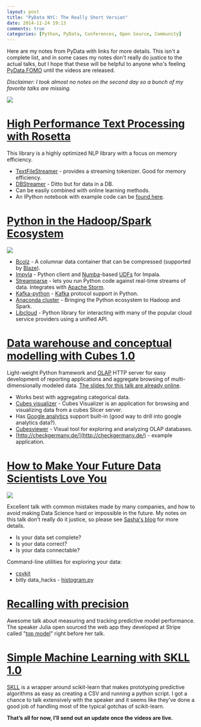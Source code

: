 ```yaml
---
layout: post
title: "PyData NYC: The Really Short Version"
date: 2014-11-24 19:13
comments: true
categories: [Python, PyData, Conferences, Open Source, Community] 
---
```


Here are my notes from PyData with links for more details. This isn't a complete list, and in some cases my notes don't really do justice to the actual talks, but I hope that these will be helpful to anyone who's feeling [PyData FOMO](https://twitter.com/jrmontag/status/536221698937217024) until the videos are released.

_Disclaimer: I took almost no notes on the second day so a bunch of my favorite talks are missing._

[![](https://pbs.twimg.com/media/B24Y568IQAA5AEf.png)](http://pydata.org/nyc2014)

# [High Performance Text Processing with Rosetta](http://pydata.org/nyc2014/abstracts/#278)
This library is a highly optimized NLP library with a focus on memory efficiency.

* [TextFileStreamer](http://pythonhosted.org/rosetta/#rosetta.text.streamers.TextFileStreamer) - provides a streaming tokenizer. Good for memory efficiency.
* [DBStreamer](http://pythonhosted.org/rosetta/#rosetta.text.streamers.DBStreamer)&nbsp;- Ditto but for data in a DB.
* Can be easily combined with online learning methods.
* An IPython notebook with example code can be [found here](http://nbviewer.ipython.org/github/columbia-applied-data-science/rosetta/blob/master/notebooks/BrightTalk.ipynb).

# [Python in the Hadoop/Spark Ecosystem](http://pydata.org/nyc2014/keynotes/#abstract_303)
[![](https://pbs.twimg.com/media/B3DcSIBIcAEt4V2.jpg)](https://twitter.com/teoliphant/status/536170567729442816)

* [Bcolz](https://github.com/Blosc/bcolz) - A columnar data container that can be compressed (supported by [Blaze](http://blaze.pydata.org/docs/latest/index.html)).
* [Impyla](https://github.com/cloudera/impyla) - Python client and [Numba](http://numba.pydata.org/)-based [UDFs](http://www.cloudera.com/content/cloudera/en/documentation/cloudera-impala/latest/topics/impala_udf.html) for Impala.
* [Streamparse](https://github.com/Parsely/streamparse) - lets you run Python code against real-time streams of data. Integrates with [Apache Storm](https://storm.apache.org/).
* [Kafka-python](https://github.com/mumrah/kafka-python)&nbsp;-&nbsp;[Kafka](https://kafka.apache.org/) protocol support in Python.
* [Anaconda cluster](http://continuum.io/anaconda-cluster) - Bringing the Python ecosystem to Hadoop and Spark.
* [Libcloud](https://libcloud.apache.org/) - Python library for interacting with many of the popular cloud service providers using a unified API.

# [Data warehouse and conceptual modelling with Cubes 1.0](http://pydata.org/nyc2014/abstracts/#290)
Light-weight Python framework and [OLAP](https://en.wikipedia.org/wiki/Online_analytical_processing) HTTP server for easy development of reporting applications and aggregate browsing of multi-dimensionally modeled data. [The slides for this talk are already online](https://twitter.com/Stiivi/status/536541681026621443).

* Works best with aggregating categorical data.
* [Cubes visualizer](https://github.com/DataBrewery/cubes/blob/master/Visualizer.md) - Cubes Visualizer is an application for browsing and visualizing data from a cubes Slicer server.
* Has [Google analytics](https://pythonhosted.org/cubes/backends/google_analytics.html) support built-in (good way to drill into google analytics data?).
* [Cubesviewer](https://github.com/jjmontesl/cubesviewer) - Visual tool for exploring and analyzing OLAP databases.
* [http://checkgermany.de/](http://checkgermany.de/) - example application.

# [How to Make Your Future Data Scientists Love You](http://pydata.org/nyc2014/abstracts/#330)

[![](https://pbs.twimg.com/media/B3D7m_HIMAAvOEe.jpg)](https://twitter.com/clearspandex/status/536205002931716096)

Excellent talk with common mistakes made by many companies, and how to avoid making Data Science hard or impossible in the future. My notes on this talk don't really do it justice, so please see [Sasha's blog](http://blog.sashalaundy.com/talks/data-audit/) for more details.

* Is your data set complete?
* Is your data correct?
* Is your data connectable?

Command-line utilities for exploring your data:

* [csvkit](https://csvkit.readthedocs.org/en/0.9.0/)
* bitly data_hacks - [histogram.py](https://github.com/bitly/data_hacks#histogrampy)

# [Recalling with precision](http://pydata.org/nyc2014/speakers/#122)
Awesome talk about measuring and tracking predictive model performance. The speaker Julia open sourced the web app they developed at Stripe called "[top model](https://github.com/stripe/topmodel)" right before her talk.

# [Simple Machine Learning with SKLL 1.0](http://pydata.org/nyc2014/abstracts/#277)
[SKLL](https://scikit-learn-laboratory.readthedocs.org/en/latest/) is a wrapper around scikit-learn that makes prototyping predictive algorithms as easy as creating a CSV and running a python script. I got a chance to talk extensively with the speaker and it seems like they’ve done a good job of handling most of the typical gotchas of scikit-learn.

**That’s all for now, I’ll send out an update once the videos are live.**